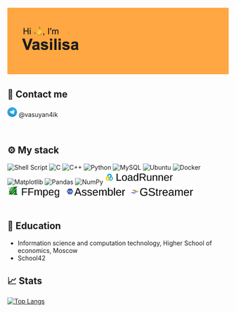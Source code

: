 ![](./pics/banner.png)
## 📱 Contact me
<img src="./pics/telegram.svg" alt="Telegram" style="height: 22px; width:22px;"/> @vasuyan4ik

<br/>

## ⚙️ My stack
![Shell Script](https://img.shields.io/badge/shell_script-%23121011.svg?style=for-the-badge&logo=gnu-bash&logoColor=white)
![C](https://img.shields.io/badge/c-%2300599C.svg?style=for-the-badge&logo=c&logoColor=white)
![C++](https://img.shields.io/badge/c++-%2300599C.svg?style=for-the-badge&logo=c%2B%2B&logoColor=white)
![Python](https://img.shields.io/badge/python-3670A0?style=for-the-badge&logo=python&logoColor=ffdd54)
![MySQL](https://img.shields.io/badge/mysql-%2300f.svg?style=for-the-badge&logo=mysql&logoColor=white)
![Ubuntu](https://img.shields.io/badge/Ubuntu-E95420?style=for-the-badge&logo=ubuntu&logoColor=white)
![Docker](https://img.shields.io/badge/docker-%230db7ed.svg?style=for-the-badge&logo=docker&logoColor=white)
![Matplotlib](https://img.shields.io/badge/Matplotlib-%23#ffffff.svg?style=for-the-badge&logo=Matplotlib&logoColor=white)
![Pandas](https://img.shields.io/badge/pandas-%23150458.svg?style=for-the-badge&logo=pandas&logoColor=white)
![NumPy](https://img.shields.io/badge/numpy-%23013243.svg?style=for-the-badge&logo=numpy&logoColor=white)
<img src="./pics/LR.jpeg" alt="Loadrunner" style="height: 30px"/>
<img src="./pics/ffmpeg.jpeg" alt="FFmpeg" style="height: 30px"/>
<img src="./pics/asm.jpeg" alt="Assembler" style="height: 30px"/>
<img src="./pics/gst.jpeg" alt="GStreamer" style="height: 30px; "/>
<br/>
<br/>

## 🧠 Education

- Information science and computation technology, Higher School of economics, Moscow
- School42

## 📈 Stats
[![Top Langs](https://github-readme-stats.vercel.app/api/top-langs/?username=vvmorozova&layout=compact)](https://github.com/anuraghazra/github-readme-stats)

